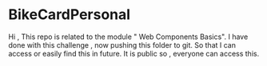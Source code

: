 # BikeCardPersonal
Hi , This  repo is related to the module " Web Components Basics". I have done with this challenge , now pushing this folder to git. So that I can access or easily find this in future. It is public so , everyone can access this.
